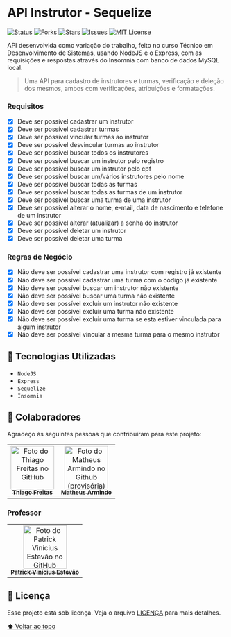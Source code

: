 # API Instrutor - Sequelize

[![Status][status-shield]][status-url]
[![Forks][forks-shield]][forks-url]
[![Stars][stars-shield]][stars-url]
[![Issues][issues-shield]][issues-url]
[![MIT License][license-shield]][license-url]

API desenvolvida como variação do trabalho, feito no curso Técnico em Desenvolvimento de Sistemas, usando NodeJS e o Express, com as requisições e respostas através do Insomnia com banco de dados MySQL local.

> Uma API para cadastro de instrutores e turmas, verificação e deleção dos mesmos, ambos com verificações, atribuições e formatações.

### Requisitos

- [X] Deve ser possível cadastrar um instrutor
- [X] Deve ser possível cadastrar turmas
- [X] Deve ser possível vincular turmas ao instrutor
- [X] Deve ser possível desvincular turmas ao instrutor
- [X] Deve ser possível buscar todos os instrutores
- [X] Deve ser possível buscar um instrutor pelo registro
- [X] Deve ser possível buscar um instrutor pelo cpf
- [X] Deve ser possível buscar um/vários instrutores pelo nome
- [X] Deve ser possível buscar todas as turmas
- [X] Deve ser possível buscar todas as turmas de um instrutor
- [X] Deve ser possível buscar uma turma de uma instrutor
- [X] Deve ser possível alterar o nome, e-mail, data de nascimento e telefone de um instrutor
- [X] Deve ser possível alterar (atualizar) a senha do instrutor
- [X] Deve ser possível deletar um instrutor
- [X] Deve ser possível deletar uma turma

### Regras de Negócio

- [X] Não deve ser possível cadastrar uma instrutor com registro já existente
- [X] Não deve ser possível cadastrar uma turma com o código já existente
- [X] Não deve ser possível buscar um instrutor não existente
- [X] Não deve ser possível buscar uma turma não existente
- [X] Não deve ser possível excluir um instrutor não existente
- [X] Não deve ser possível excluir uma turma não existente
- [X] Não deve ser possível excluir uma turma se esta estiver vinculada para algum instrutor
- [X] Não deve ser possível vincular a mesma turma para o mesmo instrutor

## 🚀 Tecnologias Utilizadas

- ``NodeJS``
- ``Express``
- ``Sequelize``
- ``Insomnia``

## 🤝 Colaboradores

Agradeço às seguintes pessoas que contribuíram para este projeto:

<table>
  <tr>
    <td align="center">
      <a href="https://github.com/thiagofqs">
        <img src="https://avatars.githubusercontent.com/u/39809188?v=4" width="100px;" alt="Foto do Thiago Freitas no GitHub"/><br>
        <sub>
          <b>Thiago Freitas</b>
        </sub>
      </a>
    </td>
    <td align="center">
      <a href="https://github.com/Maethsu">
        <img src="https://avatars.githubusercontent.com/u/108204887?v=4" width="100px;" alt="Foto do Matheus Armindo no Github (provisória)"/><br>
        <sub>
          <b>Matheus Armindo</b>
        </sub>
      </a>
    </td>
  </tr>
</table>

### Professor
<table>
  <tr>
    <td align="center">
      <a href="https://github.com/patrickviniciusestevao">
        <img src="https://avatars.githubusercontent.com/u/60794165?v=4" width="100px;" alt="Foto do Patrick Vinícius Estevão no GitHub"/><br>
        <sub>
          <b>Patrick Vinícius Estevão</b>
        </sub>
      </a>
    </td>
</table>

## 📝 Licença

Esse projeto está sob licença. Veja o arquivo [LICENÇA](LICENSE) para mais detalhes.

[⬆ Voltar ao topo](#)<br>

<!-- BADGE LINKS & IMAGES -->
[status-shield]: https://img.shields.io/static/v1?label=STATUS&message=EM%20APRIMORAMENTO&color=yellow&style=for-the-badge
[status-url]: https://github.com/thiagofqs
[forks-shield]: https://img.shields.io/github/forks/thiagofqs/api_instrutor_sequelize.svg?style=for-the-badge
[forks-url]: https://github.com/thiagofqs/api_instrutor_sequelize/network/members
[stars-shield]: https://img.shields.io/github/stars/thiagofqs/api_instrutor_sequelize.svg?style=for-the-badge
[stars-url]: https://github.com/thiagofqs/api_instrutor_sequelize/stargazers
[issues-shield]: https://img.shields.io/github/issues/thiagofqs/api_instrutor_sequelize.svg?style=for-the-badge
[issues-url]: https://github.com/thiagofqs/api_instrutor_sequelize/issues
[license-shield]: https://img.shields.io/github/license/thiagofqs/api_instrutor_sequelize.svg?style=for-the-badge
[license-url]: https://github.com/thiagofqs/api_instrutor_sequelize/blob/master/LICENSE